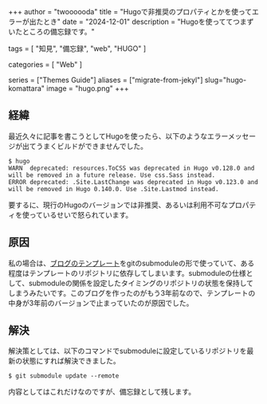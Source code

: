 +++
author = "twoooooda"
title = "Hugoで非推奨のプロパティとかを使ってエラーが出たとき"
date = "2024-12-01"
description = "Hugoを使っててつまずいたところの備忘録です。"

tags = [
    "知見",
    "備忘録",
    "web",
    "HUGO"
]

categories = [
    "Web"
]

series = ["Themes Guide"]
aliases = ["migrate-from-jekyl"]
slug="hugo-komattara"
image = "hugo.png"
+++

## 経緯
最近久々に記事を書こうとしてHugoを使ったら、以下のようなエラーメッセージが出てうまくビルドができませんでした。
```
$ hugo
WARN  deprecated: resources.ToCSS was deprecated in Hugo v0.128.0 and will be removed in a future release. Use css.Sass instead.
ERROR deprecated: .Site.LastChange was deprecated in Hugo v0.123.0 and will be removed in Hugo 0.140.0. Use .Site.Lastmod instead.
```
要するに、現行のHugoのバージョンでは非推奨、あるいは利用不可なプロパティを使っているせいで怒られています。

## 原因
私の場合は、[ブログのテンプレート](https://github.com/CaiJimmy/hugo-theme-stack)をgitのsubmoduleの形で使っていて、ある程度はテンプレートのリポジトリに依存してしまいます。submoduleの仕様として、submoduleの関係を設定したタイミングのリポジトリの状態を保持してしまうみたいです。このブログを作ったのがもう3年前なので、テンプレートの中身が3年前のバージョンで止まっていたのが原因でした。

## 解決
解決策としては、以下のコマンドでsubmoduleに設定しているリポジトリを最新の状態にすれば解決できました。
```
$ git submodule update --remote
```
内容としてはこれだけなのですが、備忘録として残します。